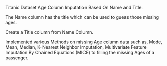 Titanic Dataset Age Column Imputation Based On Name and Title.

The Name column has the title which can be used to guess those missing ages. 

Create a Title column from Name Column.

Implemented various Methods on missing Age column data such as, Mode, Mean, Median, K-Nearest Neighbor Imputation, Multivariate Feature Imputation By Chained Equations (MICE) to filling the missing Ages of a passenger.
 
